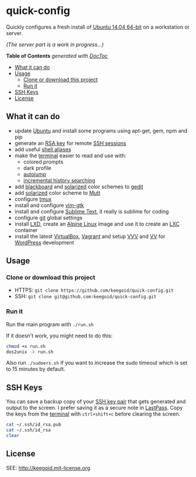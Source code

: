 quick-config
============

Quickly configures a fresh install of [Ubuntu 14.04 64-bit][tt] on a workstation or server.

*(The server part is a work in progress...)*

<!-- START doctoc generated TOC please keep comment here to allow auto update -->
<!-- DON'T EDIT THIS SECTION, INSTEAD RE-RUN doctoc TO UPDATE -->
**Table of Contents**  *generated with [DocToc](https://github.com/thlorenz/doctoc)*

- [What it can do](#what-it-can-do)
- [Usage](#usage)
  - [Clone or download this project](#clone-or-download-this-project)
  - [Run it](#run-it)
- [SSH Keys](#ssh-keys)
- [License](#license)

<!-- END doctoc generated TOC please keep comment here to allow auto update -->

## What it can do

- update [Ubuntu][ubuntu] and install some programs using apt-get, gem, npm and pip
- generate an [RSA key][sshkey] for remote [SSH sessions][ssh]
- add useful [shell aliases][sa]
- make the [terminal][gt] easier to read and use with:
    - colored prompts
    - dark profile
    - [autojump][aj]
    - [incremental history searching][ihs]
- add [blackboard][bb] and [solarized][gsolar] color schemes to [gedit][gedit]
- add [solarized][msolar] color scheme to [Mutt][mutt]
- configure [tmux][tmux]
- install and configure [vim-gtk][vim]
- install and configure [Sublime Text][subl], it really is sublime for coding
- configure [git][git] global settings
- install [LXD][lxd], create an [Alpine Linux][alpine] image and use it to create an [LXC][lxc] container
- install the latest [VirtualBox][vb], [Vagrant][vg] and setup [VVV][vvv] and [VV][vv] for [WordPress][wp] development

## Usage

### Clone or download this project

- HTTPS: `git clone https://github.com/keegoid/quick-config.git`
- SSH: `git clone git@github.com:keegoid/quick-config.git`

### Run it

Run the main program with `./run.sh`

If it doesn't work, you might need to do this:

```bash
chmod +x run.sh
dos2unix -k run.sh
```

Also run `./sudoers.sh` if you want to increase the sudo timeout which is set to 15 minutes by default.

## SSH Keys

You can save a backup copy of your [SSH key pair][sshkey] that gets generated and output to the screen. I prefer saving it as a secure note in [LastPass][lp]. Copy the keys from the [terminal][gt] with `ctrl+shift+c` before clearing the screen.

```bash
cat ~/.ssh/id_rsa.pub
cat ~/.ssh/id_rsa
clear
```

## License

SEE: http://keegoid.mit-license.org


[ubuntu]:   http://www.ubuntu.com/global
[lxd]:      https://linuxcontainers.org/lxd/introduction/
[lxc]:      https://linuxcontainers.org/lxc/introduction/
[alpine]:   http://alpinelinux.org/
[gedit]:    https://wiki.gnome.org/Apps/Gedit
[subl]:     https://www.sublimetext.com/
[vim]:      http://www.vim.org/
[spf13]:    http://vim.spf13.com/
[tt]:       https://wiki.ubuntu.com/TrustyTahr/ReleaseNotes
[gt]:       http://manpages.ubuntu.com/manpages/hardy/man1/gnome-terminal.1.html
[ihs]:      https://help.ubuntu.com/community/UsingTheTerminal#An_extremely_handy_tool_::_Incremental_history_searching
[tsolar]:   https://github.com/Anthony25/gnome-terminal-colors-solarized
[gsolar]:   https://github.com/mattcan/solarized-gedit
[msolar]:   https://github.com/altercation/mutt-colors-solarized
[bb]:       https://github.com/afair/dot-gedit
[tmux]:     https://tmux.github.io/
[mutt]:     http://www.mutt.org/
[vb]:       https://www.virtualbox.org/
[vg]:       https://www.vagrantup.com/
[vvv]:      https://github.com/Varying-Vagrant-Vagrants/VVV
[vv]:       https://github.com/bradp/vv
[aj]:       https://github.com/wting/autojump
[wp]:       https://wordpress.org/
[ss]:       http://en.wikipedia.org/wiki/Shell_script
[ssh]:      http://en.wikipedia.org/wiki/Secure_Shell
[sshkey]:   http://en.wikipedia.org/wiki/Ssh-keygen
[gpgkey]:   http://en.wikipedia.org/wiki/GNU_Privacy_Guard
[sa]:       http://en.wikipedia.org/wiki/Alias_%28command%29
[gh]:       https://github.com/
[git]:      https://git-scm.com/
[lp]:       https://lastpass.com/f?3202156
[twitter]:  https://twitter.com/intent/tweet?screen_name=keegoid&text=loving%20your%20CentOS%207.0%20deploy%20scripts%20for%20%40middlemanapp%20or%20%40WordPress%20with%20%40nginxorg%20https%3A%2F%2Fgithub.com%2Fkeegoid%2Flinux-deploy-scripts
